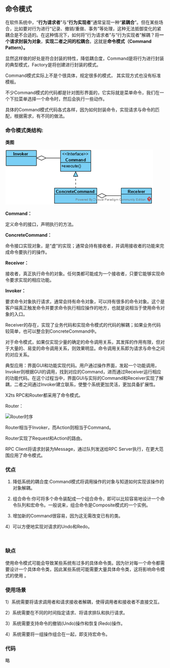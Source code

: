 ## 命令模式

在软件系统中，“**行为请求者**”与“**行为实现者**”通常呈现一种“**紧耦合**”。但在某些场合，比如要对行为进行“记录、撤销/重做、事务”等处理，这种无法抵御变化的紧耦合是不合适的。在这种情况下，如何将“行为请求者”与“行为实现者”解耦？将**一个请求封装为对象**，**实现二者之间的松耦合**。这就是**命令模式（Command Pattern）。**

显然这样做的好处是符合封装的特性，降低耦合度，Command是将行为进行封装的典型模式，Factory是将创建进行封装的模式。 

Command模式实际上不是个很具体，规定很多的模式， 其实现方式也没有标准模板。 

不少Command模式的代码都是针对图形界面的，它实际就是菜单命令，我们在一个下拉菜单选择一个命令时，然后会执行一些动作。

具体的Command模式代码各式各样，因为如何封装命令，实现请求与命令的匹配，根据需求，有不同的做法。 



### 命令模式类结构:

**类图**

![命令模式类图](./images/command.png)



**Command：**

定义命令的接口，声明执行的方法。

**ConcreteCommand：**

命令接口实现对象，是“虚”的实现；通常会持有接收者，并调用接收者的功能来完成命令要执行的操作。

**Receiver：**

接收者，真正执行命令的对象。任何类都可能成为一个接收者，只要它能够实现命令要求实现的相应功能。

**Invoker：**

要求命令对象执行请求，通常会持有命令对象，可以持有很多的命令对象。这个是客户端真正触发命令并要求命令执行相应操作的地方，也就是说相当于使用命令对象的入口。

Receiver的存在，实现了业务代码和实现命令模式的代码的解耦；如果业务代码较简单，也可以整合到ConcreteCommand中。

对于命令模式，如果仅实现少量的确定的命令调用关系，其发挥的作用有限，但对于大量的、易变的命令调用关系，则效果明显。命令调用关系即为请求与命令之间的对应关系。

典型应用：界面GUI和功能实现代码。用户通过操作界面，发起一个功能调用，Invoker则根据GUI的调用，找到对应的Command，进而通过Receiver运行相应的功能代码。在这个过程当中，界面GUI与实际的Command和Receiver实现了解耦，二者之间通过Invoker建立联系，使整个系统更加灵活，更加具备扩展性。

X2ts RPC和Router都采用了命令模式。

Router：

![Router时序](D:/wen/git/my-docs/study/设计模式/images/router-seq.png)

Router相当于Invoker，而Action则相当于Command。

Router实现了Request和Action的路由。

RPC Client将请求封装为Message，通过队列发送给RPC Server执行，在更大范围应用了命令模式。

### 优点

1) 降低系统的耦合度:Command模式将调用操作的对象与知道如何实现该操作的对象解耦。

2) 组合命令:你可将多个命令装配成一个组合命令，即可以比较容易地设计一个命令队列和宏命令。一般说来，组合命令是Composite模式的一个实例。

3) 增加新的Command很容易，因为这无需改变已有的类。

4）可以方便地实现对请求的Undo和Redo。

​																																																				

### 缺点

 使用命令模式可能会导致某些系统有过多的具体命令类。因为针对每一个命令都需要设计一个具体命令类，因此某些系统可能需要大量具体命令类，这将影响命令模式的使用 。

### 使用场景

1）系统需要将请求调用者和请求接收者解耦，使得调用者和接收者不直接交互。

2）系统需要在不同的时间指定请求、将请求排队和执行请求。

3）系统需要支持命令的撤销(Undo)操作和恢复(Redo)操作。

4）系统需要将一组操作组合在一起，即支持宏命令。

### 代码

略


